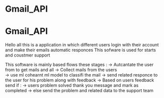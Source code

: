 # Gmail_API
# Gmail_API


Hello all this is a application in which different users login with their account and make their emails automatic responces
This sofware is used for starts and coustmer support

This software is mainly based flows these stages : 
    ->  Autcantate the user from to get mails and all
    -> Collect mails from the users     
    -> use ml cohearnt ml model to classifi the mail 
    -> send related responce to the user for his problem along with feedback
    -> Based on users feedback send if :
                                        -> users problem solved thank you message and mark as completed
                                        -> else send the problem and related data to the support team